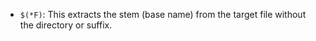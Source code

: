 
- `$(*F)`: This extracts the stem (base name) from the target file without the directory or suffix.